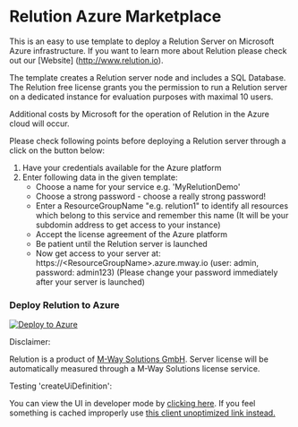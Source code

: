# Relution Azure Marketplace

This is an easy to use template to deploy a Relution Server on Microsoft Azure infrastructure.
If you want to learn more about Relution please check out our [Website] (http://www.relution.io).

The template creates a Relution server node and includes a SQL Database. 
The Relution free license grants you the permission to run a Relution server on a dedicated instance for evaluation purposes with maximal 10 users.

Additional costs by Microsoft for the operation of Relution in the Azure cloud will occur.

Please check following points before deploying a Relution server through a click on the button below:

1. Have your credentials available for the Azure platform
2. Enter following data in the given template:
    - Choose a name for your service e.g. 'MyRelutionDemo'
    - Choose a strong password - choose a really strong password!
    - Enter a ResourceGroupName "e.g. relution1" to identify all resources which belong to this service and remember this name (It will be your subdomin address to get access to your instance)
    - Accept the license agreement of the Azure platform
    - Be patient until the Relution server is launched
    - Now get access to your server at: https://&lt;ResourceGroupName&gt;.azure.mway.io (user: admin, password: admin123)
     (Please change your password immediately after your server is launched)
    
 
### Deploy Relution to Azure

<a href="https://portal.azure.com/#create/Microsoft.Template/uri/https%3A%2F%2Fraw.githubusercontent.com%2Frelution-io%2Fazure-marketplace%2Fmaster%2FmainTemplate.json" target="_blank">
   <img alt="Deploy to Azure" src="http://azuredeploy.net/deploybutton.png"/>
</a>




Disclaimer:
 
Relution is a product of [M-Way Solutions GmbH](http://www.mwaysolutions.com).
Server license will be automatically measured through a M-Way Solutions license service.


Testing 'createUiDefinition':

You can view the UI in developer mode by [clicking here](https://portal.azure.com/#blade/Microsoft_Azure_Compute/CreateMultiVmWizardBlade/internal_bladeCallId/anything/internal_bladeCallerParams/{"initialData":{},"providerConfig":{"createUiDefinition":"https%3A%2F%2Fraw.githubusercontent.com%2Frelution-io%2Fazure-marketplace%2Fmaster%2FcreateUiDefinition.json"}}). If you feel something is cached improperly use [this client unoptimized link instead.](https://portal.azure.com/?clientOptimizations=false#blade/Microsoft_Azure_Compute/CreateMultiVmWizardBlade/internal_bladeCallId/anything/internal_bladeCallerParams/{"initialData":{},"providerConfig":{"createUiDefinition":"https%3A%2F%2Fraw.githubusercontent.com%2Frelution-io%2Fazure-marketplace%2Fmaster%2FcreateUiDefinition.json"}})
